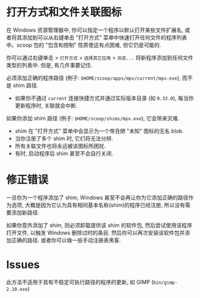 # 打开方式和文件关联图标

在 Windows 资源管理器中, 你可以指定一个程序以默认打开某些文件扩展名, 或者将其添加到可以从右键单击 "打开方式" 菜单中快速打开任何文件的程序列表中。scoop 包的 "包含和控制" 性质使这有点困难, 但它仍是可能的.

你可以通过右键单击 > `打开方式` > `选择其它应用` > `浏览...` 将新程序添加到任何文件类型的列表中. 但是, 有几件事要记住.

必须添加正确的程序路径 (例子: `$HOME/scoop/apps/mpv/current/mpv.exe`), 而不是 shim 路径.

 - 如果你不通过 `current` 连接快捷方式并通过实际版本目录 (如 `0.32.0`), 每当你更新程序时, 关联就会中断.

如果你添加 shim 路径 (例子: `$HOME/scoop/shims/mpv.exe`), 它会带来灾难.

 - shim 在 "打开方式" 菜单中会显示为一个带丑陋 "未知" 图标的无名 blob.
 - 当你注册了多个 shim 时, 它们将无法分辨.
 - 所有关联文件也将永远被该图标所困扰.
 - 有时, 启动程序后 shim 甚至不会自行关闭.

# 修正错误

一旦你为一个程序添加了 shim, Windows 甚至不会再让你为它添加正确的路径作为选项, 大概是因为它认为具有相同基本名称(shim)的程序已经注册, 所以没有需要添加新路径.

如果你意外添加了 shim, 则必须卸载提供该 shim 的软件包, 然后尝试使用该程序打开文件, 以触发 Windows 删除过时的条目. 然后你可以再次安装该软件包并添加正确的路径. 或者你可以做一些手动注册表黑客.

# Issues

此方法不适用于具有不稳定可执行路径的程序的更新, 如 GIMP (`bin/gimp-2.10.exe`)
